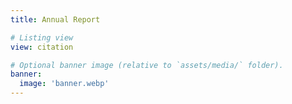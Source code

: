 ```yaml
---
title: Annual Report

# Listing view
view: citation

# Optional banner image (relative to `assets/media/` folder).
banner:
  image: 'banner.webp'
---
```

